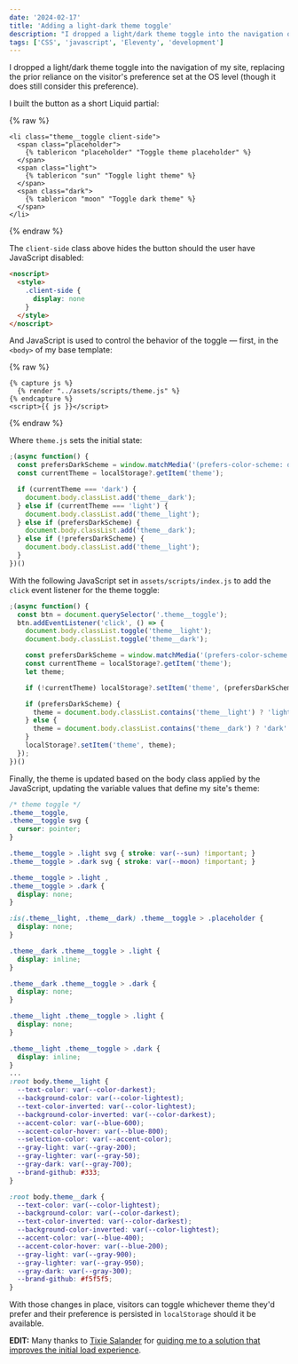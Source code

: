 ```yaml
---
date: '2024-02-17'
title: 'Adding a light-dark theme toggle'
description: "I dropped a light/dark theme toggle into the navigation of my site, replacing the prior reliance on the visitor's preference set at the OS level (though it does still consider this preference)."
tags: ['CSS', 'javascript', 'Eleventy', 'development']
---
```

I dropped a light/dark theme toggle into the navigation of my site, replacing the prior reliance on the visitor's preference set at the OS level (though it does still consider this preference).<!-- excerpt -->

I built the button as a short Liquid partial:

{% raw %}
```liquid
<li class="theme__toggle client-side">
  <span class="placeholder">
    {% tablericon "placeholder" "Toggle theme placeholder" %}
  </span>
  <span class="light">
    {% tablericon "sun" "Toggle light theme" %}
  </span>
  <span class="dark">
    {% tablericon "moon" "Toggle dark theme" %}
  </span>
</li>
```
{% endraw %}

The `client-side` class above hides the button should the user have JavaScript disabled:

```html
<noscript>
  <style>
    .client-side {
      display: none
    }
  </style>
</noscript>
```

And JavaScript is used to control the behavior of the toggle — first, in the `<body>` of my base template:

{% raw %}
```liquid
{% capture js %}
  {% render "../assets/scripts/theme.js" %}
{% endcapture %}
<script>{{ js }}</script>
```
{% endraw %}

Where `theme.js` sets the initial state:

```javascript
;(async function() {
  const prefersDarkScheme = window.matchMedia('(prefers-color-scheme: dark)').matches;
  const currentTheme = localStorage?.getItem('theme');

  if (currentTheme === 'dark') {
    document.body.classList.add('theme__dark');
  } else if (currentTheme === 'light') {
    document.body.classList.add('theme__light');
  } else if (prefersDarkScheme) {
    document.body.classList.add('theme__dark');
  } else if (!prefersDarkScheme) {
    document.body.classList.add('theme__light');
  }
})()
```

With the following JavaScript set in `assets/scripts/index.js` to add the `click` event listener for the theme toggle:

```javascript
;(async function() {
  const btn = document.querySelector('.theme__toggle');
  btn.addEventListener('click', () => {
    document.body.classList.toggle('theme__light');
    document.body.classList.toggle('theme__dark');

    const prefersDarkScheme = window.matchMedia('(prefers-color-scheme: dark)').matches;
    const currentTheme = localStorage?.getItem('theme');
    let theme;

    if (!currentTheme) localStorage?.setItem('theme', (prefersDarkScheme ? 'dark' : 'light'))

    if (prefersDarkScheme) {
      theme = document.body.classList.contains('theme__light') ? 'light' : 'dark';
    } else {
      theme = document.body.classList.contains('theme__dark') ? 'dark' : 'light';
    }
    localStorage?.setItem('theme', theme);
  });
})()
```

Finally, the theme is updated based on the body class applied by the JavaScript, updating the variable values that define my site's theme:

```css
/* theme toggle */
.theme__toggle,
.theme__toggle svg {
  cursor: pointer;
}

.theme__toggle > .light svg { stroke: var(--sun) !important; }
.theme__toggle > .dark svg { stroke: var(--moon) !important; }

.theme__toggle > .light ,
.theme__toggle > .dark {
  display: none;
}

:is(.theme__light, .theme__dark) .theme__toggle > .placeholder {
  display: none;
}

.theme__dark .theme__toggle > .light {
  display: inline;
}

.theme__dark .theme__toggle > .dark {
  display: none;
}

.theme__light .theme__toggle > .light {
  display: none;
}

.theme__light .theme__toggle > .dark {
  display: inline;
}
...
:root body.theme__light {
  --text-color: var(--color-darkest);
  --background-color: var(--color-lightest);
  --text-color-inverted: var(--color-lightest);
  --background-color-inverted: var(--color-darkest);
  --accent-color: var(--blue-600);
  --accent-color-hover: var(--blue-800);
  --selection-color: var(--accent-color);
  --gray-light: var(--gray-200);
  --gray-lighter: var(--gray-50);
  --gray-dark: var(--gray-700);
  --brand-github: #333;
}

:root body.theme__dark {
  --text-color: var(--color-lightest);
  --background-color: var(--color-darkest);
  --text-color-inverted: var(--color-darkest);
  --background-color-inverted: var(--color-lightest);
  --accent-color: var(--blue-400);
  --accent-color-hover: var(--blue-200);
  --gray-light: var(--gray-900);
  --gray-lighter: var(--gray-950);
  --gray-dark: var(--gray-300);
  --brand-github: #f5f5f5;
}
```

With those changes in place, visitors can toggle whichever theme they'd prefer and their preference is persisted in `localStorage` should it be available.

**EDIT:** Many thanks to [Tixie Salander](https://mastodon.guerilla.studio/@tixie) for [guiding me to a solution that improves the initial load experience](https://mastodon.guerilla.studio/@tixie/111950371813634672).